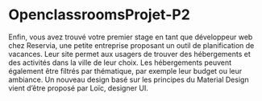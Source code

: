 # OpenclassroomsProjet-P2

Enfin, vous avez trouvé votre premier stage en tant que développeur web chez Reservia,
une petite entreprise proposant un outil de planification de vacances. Leur site permet
aux usagers de trouver des hébergements et des activités dans la ville de leur choix.
Les hébergements peuvent également être filtrés par thématique, par exemple leur budget ou leur ambiance.
Un nouveau design basé sur les principes du Material Design vient d’être proposé par Loïc, designer UI.
